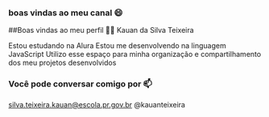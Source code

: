 ### boas vindas ao meu canal 😄


##Boas vindas ao meu perfil 💙💙
Kauan da Silva Teixeira

Estou estudando na Alura
Estou me desenvolvendo na linguagem JavaScript
Utilizo esse espaço para minha organização e compartilhamento dos meu projetos desenvolvidos

### Você pode conversar comigo por 📫

silva.teixeira.kauan@escola.pr.gov.br
@kauanteixeira
